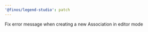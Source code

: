 ```yaml
---
'@finos/legend-studio': patch
---
```


Fix error message when creating a new Association in editor mode
